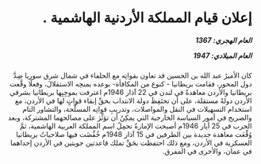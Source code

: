 <h1 dir="rtl">إعلان قيام المملكة الأردنية الهاشمية .</h1>

<h5 dir="rtl">العام الهجري:  1367

العام الميلادي: 1947

</h5>

<p dir="rtl">كان الأميرُ عبد الله بن الحسين قد تعاون بقواتِه مع الحلفاء في شمال شرق سوريا ضِدَّ دول المحور، فقامت بريطانيا - كنوع من المكافأة- بوعده بمنحِه الاستقلالَ، وفعلًا وقَّعت بريطانيا والأردن معاهدةً في لندن في 22 آذار 1946م اعترفت بموجِبِها بريطانيا بشرقي الأردن دولةً مستقلة، على أن تحتَفِظَ دولة الانتداب بحقِّ إبقاء قواتٍ لها في الأردن، مع استخدام التسهيلات في النقل والمواصلات، وتدريبِ قواتِه المسلَّحة، والتشاور التام والصريح في أمور السياسة الخارجية التي يمكِنُ أن تؤثِّرَ على مصالحهما المشتركة، وبعد الحرب في 25 أيار 1946م أصبحت الإمارةُ تحمِلُ اسم المملكة العربية الهاشمية، ثمَّ وُقِّعَت معاهدة جديدة بين الطرفين في 15 آذار 1948م خُفِّضَت فيها صلاحياتُ بريطانيا العسكرية في الأردن، ومع ذلك احتفظت بحَقِّ تملك قاعدتين جويتين في الأردن إحداهما في عمان، والأخرى في المفرق.</p></br>
